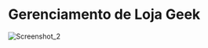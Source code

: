 # Gerenciamento de Loja Geek
![Screenshot_2](https://user-images.githubusercontent.com/61061322/232867719-f7d430df-8075-44d9-8953-1db33634d3d6.png)
